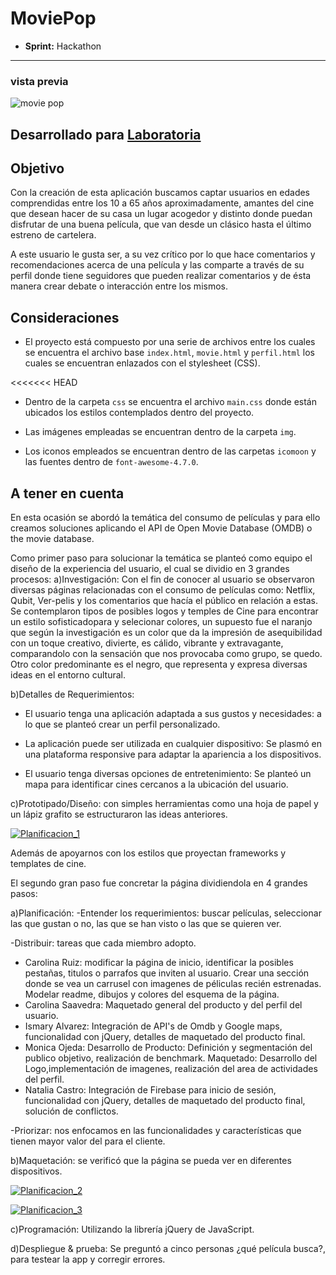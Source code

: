 # MoviePop

* **Sprint:** Hackathon 


***

### vista previa
![movie pop](https://user-images.githubusercontent.com/32284565/37932160-2a50045c-311e-11e8-8ff5-9bcd18afc879.png)
## Desarrollado para [Laboratoria](http://laboratoria.la)


## Objetivo

Con la creación de esta aplicación buscamos captar usuarios en edades comprendidas entre los 10 a 65 años aproximadamente, amantes del cine que desean hacer de su casa un lugar acogedor y distinto donde puedan disfrutar de una buena película, que van desde un clásico hasta el último estreno de cartelera.

A este usuario le gusta ser, a su vez crítico por lo que hace comentarios y recomendaciones acerca de una película y las comparte a través de su perfil donde tiene seguidores que pueden realizar comentarios y de ésta manera crear debate o interacción entre los mismos.

## Consideraciones

* El proyecto está compuesto por una serie de archivos entre los cuales se
encuentra el archivo base `index.html`, `movie.html` y `perfil.html` los cuales se encuentran enlazados con el stylesheet (CSS).

<<<<<<< HEAD
* Dentro de la carpeta `css` se encuentra el archivo `main.css` donde están ubicados los estilos contemplados dentro del proyecto.

* Las imágenes empleadas se encuentran dentro de la carpeta `img`.

* Los iconos empleados se encuentran dentro de las carpetas `icomoon` y
las fuentes dentro de `font-awesome-4.7.0`.

## A tener en cuenta

En esta ocasión se abordó la temática del consumo de películas y para ello creamos soluciones aplicando el API de Open Movie Database (OMDB) o the movie database.

Como primer paso para solucionar la temática se planteó como equipo el diseño de la experiencia del usuario, el cual se dividio en 3 grandes procesos:
a)Investigación:
Con el fin de conocer al usuario se observaron diversas páginas relacionadas con el consumo de películas como: Netflix, Qubit, Ver-pelis y los comentarios que hacía el público en relación a estas.
Se contemplaron tipos de posibles logos y temples de Cine para encontrar un estilo sofisticadopara y selecionar colores, un supuesto fue el naranjo que según la investigación es un color que da la impresión de asequibilidad con un toque creativo, divierte, es cálido, vibrante y extravagante, comparandolo con la sensación que nos provocaba como grupo, se quedo. Otro color predominante es el negro, que representa y expresa diversas ideas en el entorno cultural.

b)Detalles de Requerimientos:
* El usuario tenga una aplicación adaptada a sus gustos y necesidades: a lo que se planteó crear un perfil personalizado.

* La aplicación puede ser utilizada en cualquier dispositivo: Se plasmó en una plataforma responsive para adaptar la apariencia a los dispositivos.

* El usuario tenga diversas opciones de entretenimiento: Se planteó un mapa para identificar cines cercanos a la ubicación del usuario.


c)Prototipado/Diseño: con simples herramientas como una hoja de papel y un lápiz grafito se estructuraron las ideas anteriores.

<a href="https://ibb.co/ka75wm"><img src="https://preview.ibb.co/gz4796/Planificacion_1.jpg" alt="Planificacion_1" border="0"></a>


Además de apoyarnos con los estilos que proyectan frameworks y templates de cine.

El segundo gran paso fue concretar la página dividiendola en 4 grandes pasos:

a)Planificación:
-Entender los requerimientos: buscar películas, seleccionar las que gustan o no, las que se han visto o las que se quieren ver.

-Distribuir: tareas que cada miembro adopto.

* Carolina Ruiz: modificar la página de inicio, identificar la posibles pestañas, titulos o parrafos que inviten al usuario. Crear una sección donde se vea un carrusel con imagenes de péliculas recién estrenadas. 
Modelar readme, dibujos y colores del esquema de la página.
* Carolina Saavedra: Maquetado general del producto y del perfil del usuario.
* Ismary Alvarez: Integración de API's de Omdb y Google maps, funcionalidad con jQuery, detalles de maquetado del producto final.
* Monica Ojeda: Desarrollo de Producto: Definición y segmentación del publico objetivo, realización de benchmark. Maquetado: Desarrollo del Logo,implementación de imagenes, realización del area de actividades del perfil.
* Natalia Castro: Integración de Firebase para inicio de sesión, funcionalidad con jQuery, detalles de maquetado del producto final, solución de conflictos.


-Priorizar: nos enfocamos en las funcionalidades y características que tienen mayor valor del para el cliente.

b)Maquetación: se verificó que la página se pueda ver en diferentes dispositivos.

<a href="https://ibb.co/isVfU6"><img src="https://preview.ibb.co/emasbm/Planificacion_2.jpg" alt="Planificacion_2" border="0"></a>

<a href="https://ibb.co/g54M2R"><img src="https://preview.ibb.co/hEW12R/Planificacion_3.jpg" alt="Planificacion_3" border="0"></a>

c)Programación: Utilizando la librería jQuery de JavaScript.

d)Despliegue & prueba:
Se preguntó a cinco personas ¿qué película busca?, para testear la app y corregir errores.


